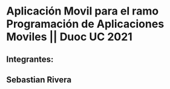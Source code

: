 # Aplicación Movil para el ramo Programación de Aplicaciones Moviles || Duoc UC 2021


## Integrantes: 
##  Sebastian Rivera
